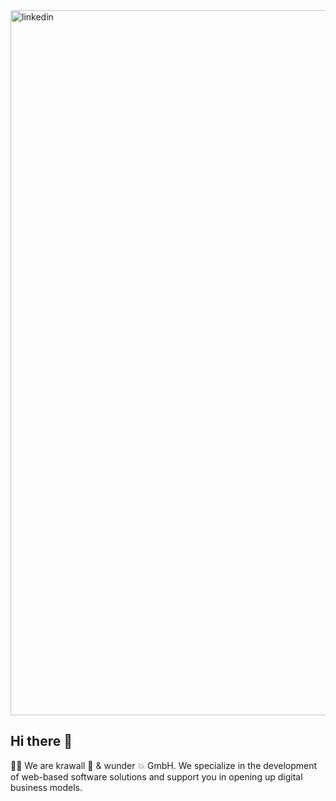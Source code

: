 <img width="1128" alt="linkedin" src="https://user-images.githubusercontent.com/1415444/201097377-0641a742-ec1a-49d3-aa3c-3005bc4ee134.png">

## Hi there 👋

🙋‍♀️ We are krawall 🥁 & wunder 💥 GmbH. We specialize in the development of web-based software solutions and support you in opening up digital business models.
